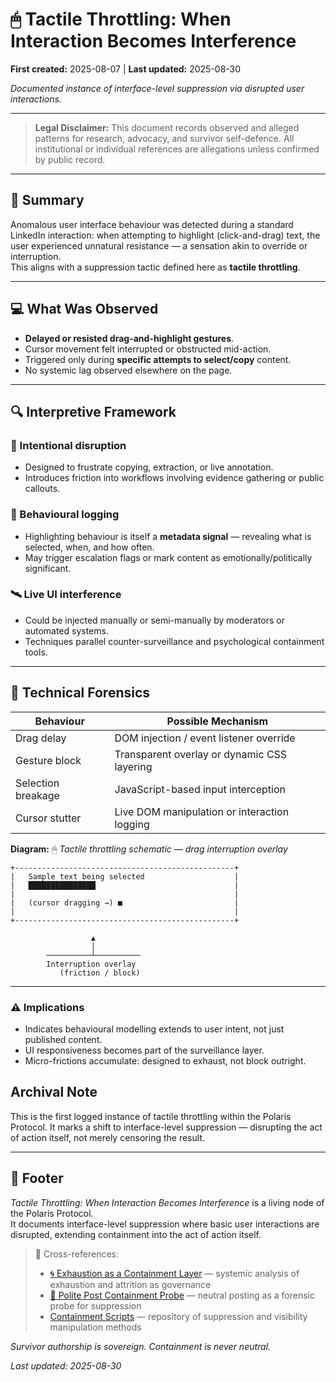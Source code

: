 # 🖱 Tactile Throttling: When Interaction Becomes Interference

**First created:** 2025-08-07 | **Last updated:** 2025-08-30


*Documented instance of interface-level suppression via disrupted user interactions.*  

---  

> **Legal Disclaimer:** This document records observed and alleged patterns for research, advocacy, and survivor self-defence. All institutional or individual references are allegations unless confirmed by public record.  

---  

## 📌 Summary  
Anomalous user interface behaviour was detected during a standard LinkedIn interaction: when attempting to highlight (click-and-drag) text, the user experienced unnatural resistance — a sensation akin to override or interruption.  
This aligns with a suppression tactic defined here as **tactile throttling**.  

---  

## 💻 What Was Observed  
- **Delayed or resisted drag-and-highlight gestures**.  
- Cursor movement felt interrupted or obstructed mid-action.  
- Triggered only during **specific attempts to select/copy** content.  
- No systemic lag observed elsewhere on the page.  

---  

## 🔍 Interpretive Framework  

### 🎯 Intentional disruption  
- Designed to frustrate copying, extraction, or live annotation.  
- Introduces friction into workflows involving evidence gathering or public callouts.  

### 🧠 Behavioural logging  
- Highlighting behaviour is itself a **metadata signal** — revealing what is selected, when, and how often.  
- May trigger escalation flags or mark content as emotionally/politically significant.  

### 🛰 Live UI interference  
- Could be injected manually or semi-manually by moderators or automated systems.  
- Techniques parallel counter-surveillance and psychological containment tools.  

---  

## 🧾 Technical Forensics  

| Behaviour         | Possible Mechanism                          |  
|-------------------|---------------------------------------------|  
| Drag delay        | DOM injection / event listener override     |  
| Gesture block     | Transparent overlay or dynamic CSS layering |  
| Selection breakage| JavaScript-based input interception         |  
| Cursor stutter    | Live DOM manipulation or interaction logging|  

**Diagram:** 🖱 *Tactile throttling schematic — drag interruption overlay*  

```text
+-------------------------------------------------+
|   Sample text being selected                    |
|   ███████████████                               |
|                                                 |
|   (cursor dragging →) ■                         |
|                                                 |
+-------------------------------------------------+

                  ▲
                  │
        ──────────┴──────────
        Interruption overlay
           (friction / block)

```
---

### ⚠️ Implications

- Indicates behavioural modelling extends to user intent, not just published content.
- UI responsiveness becomes part of the surveillance layer.
- Micro-frictions accumulate: designed to exhaust, not block outright.

## Archival Note

This is the first logged instance of tactile throttling within the Polaris Protocol.
It marks a shift to interface-level suppression — disrupting the act of action itself, not merely censoring the result.

---

## 🏮 Footer  

*Tactile Throttling: When Interaction Becomes Interference* is a living node of the Polaris Protocol.  
It documents interface-level suppression where basic user interactions are disrupted, extending containment into the act of action itself.  

> 📡 Cross-references:  
> - [🌀 Exhaustion as a Containment Layer](../Big_Picture_Protocols/🌀_exhaustion_as_a_containment_layer.md) — systemic analysis of exhaustion and attrition as governance  
> - [🧨 Polite Post Containment Probe](../Containment_Scripts/Counter_Nudges/🧨_polite_post_containment_probe.md) — neutral posting as a forensic probe for suppression  
> - [Containment Scripts](../Containment_Scripts/) — repository of suppression and visibility manipulation methods  

*Survivor authorship is sovereign. Containment is never neutral.*  

_Last updated: 2025-08-30_

